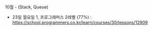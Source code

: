10월  - (Stack, Queue) </br>
- 23일 월요일
1, 프로그래머스 2레벨 (77%) : https://school.programmers.co.kr/learn/courses/30/lessons/12909
